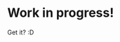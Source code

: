 <!--
.. title: Kai Norman Clasen
.. slug: about-me
.. date: 2021-11-05 13:36:55 UTC+01:00
.. tags:
.. category:
.. link:
.. description:
.. type: text
-->

# Work in progress!

Get it? :D
